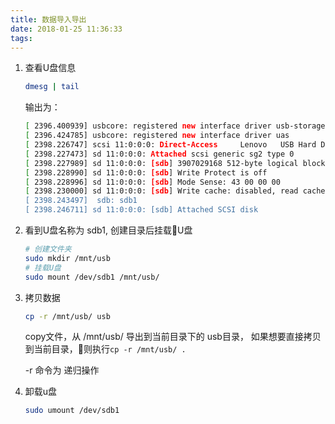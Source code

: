 ```yaml
---
title: 数据导入导出
date: 2018-01-25 11:36:33
tags:
---
```


1. 查看U盘信息

    ```bash
    dmesg | tail
    ```

    输出为：

    ```bash
    [ 2396.400939] usbcore: registered new interface driver usb-storage
    [ 2396.424785] usbcore: registered new interface driver uas
    [ 2398.226747] scsi 11:0:0:0: Direct-Access     Lenovo   USB Hard Drive   0U   PQ: 0 ANSI: 6
    [ 2398.227473] sd 11:0:0:0: Attached scsi generic sg2 type 0
    [ 2398.227989] sd 11:0:0:0: [sdb] 3907029168 512-byte logical blocks: (2.00 TB/1.82 TiB)
    [ 2398.228990] sd 11:0:0:0: [sdb] Write Protect is off
    [ 2398.228996] sd 11:0:0:0: [sdb] Mode Sense: 43 00 00 00
    [ 2398.230000] sd 11:0:0:0: [sdb] Write cache: disabled, read cache: enabled, doesn't support DPO or FUA
    [ 2398.243497]  sdb: sdb1
    [ 2398.246711] sd 11:0:0:0: [sdb] Attached SCSI disk
    ```

2. 看到U盘名称为 sdb1, 创建目录后挂载U盘

    ```bash
    # 创建文件夹
    sudo mkdir /mnt/usb
    # 挂载U盘
    sudo mount /dev/sdb1 /mnt/usb/ 
    ```

3. 拷贝数据

    ```bash
    cp -r /mnt/usb/ usb
    ```

    copy文件，从 /mnt/usb/ 导出到当前目录下的 usb目录， 如果想要直接拷贝到当前目录，则执行`cp -r /mnt/usb/ .`

    -r 命令为 递归操作

4. 卸载u盘

    ```bash
    sudo umount /dev/sdb1
    ```